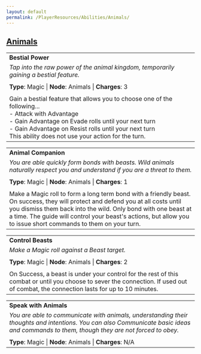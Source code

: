 ```yaml
---
layout: default
permalink: /PlayerResources/Abilities/Animals/
---
```

## [Animals](#Animals)

|                                                                                                                                                                                                                                                                             |
| :-------------------------------------------------------------------------------------------------------------------------------------------------------------------------------------------------------------------------------------------------------------------------- |
| **Bestial Power**                                                                                                                                                                                                                                                           |
| *Tap into the raw power of the animal kingdom, temporarily gaining a bestial feature.*                                                                                                                                                                                      |
|                                                                                                                                                                                                                                                                             |
| **Type**: Magic \| **Node**: Animals \| **Charges**: 3                                                                                                                                                                                                                      |
|                                                                                                                                                                                                                                                                             |
| Gain a bestial feature that allows you to choose one of the following...<br>- Attack with Advantage<br>- Gain Advantage on Evade rolls until your next turn<br>- Gain Advantage on Resist rolls until your next turn<br>This ability does not use your action for the turn. |

|                                                                                                                                                                                                                                                                                                                     |
| :------------------------------------------------------------------------------------------------------------------------------------------------------------------------------------------------------------------------------------------------------------------------------------------------------------------ |
| **Animal Companion**                                                                                                                                                                                                                                                                                                |
| *You are able quickly form bonds with beasts. Wild animals naturally respect you and understand if you are a threat to them.*                                                                                                                                                                                       |
|                                                                                                                                                                                                                                                                                                                     |
| **Type**: Magic \| **Node**: Animals \| **Charges**: 1                                                                                                                                                                                                                                                              |
|                                                                                                                                                                                                                                                                                                                     |
| Make a Magic roll to form a long term bond with a friendly beast. On success, they will protect and defend you at all costs until you dismiss them back into the wild. Only bond with one beast at a time. The guide will control your beast's actions, but allow you to issue short commands to them on your turn. |

|                                                                                                                                                                                      |
| :----------------------------------------------------------------------------------------------------------------------------------------------------------------------------------- |
| **Control Beasts**                                                                                                                                                                   |
| *Make a Magic roll against a Beast target.*                                                                                                                                          |
|                                                                                                                                                                                      |
| **Type**: Magic \| **Node**: Animals \| **Charges**: 2                                                                                                                               |
|                                                                                                                                                                                      |
| On Success, a beast is under your control for the rest of this combat or until you choose to sever the connection. If used out of combat, the connection lasts for up to 10 minutes. |

|                                                                                                                                                                                         |
| :-------------------------------------------------------------------------------------------------------------------------------------------------------------------------------------- |
| **Speak with Animals**                                                                                                                                                                  |
| *You are able to communicate with animals, understanding their thoughts and intentions. You can also Communicate basic ideas and commands to them, though they are not forced to obey.* |
|                                                                                                                                                                                         |
| **Type**: Magic \| **Node**: Animals \| **Charges**: N/A                                                                                                                                |
